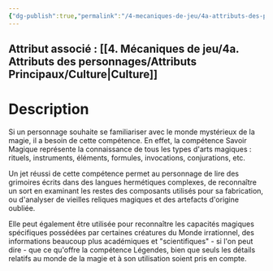 ```yaml
---
{"dg-publish":true,"permalink":"/4-mecaniques-de-jeu/4a-attributs-des-personnages/competences/savoir-magique/"}
---
```



## Attribut associé : [[4. Mécaniques de jeu/4a. Attributs des personnages/Attributs Principaux/Culture\|Culture]] 

# Description

Si un personnage souhaite se familiariser avec le monde mystérieux de la magie, il a besoin de cette compétence. En effet, la compétence Savoir Magique représente la connaissance de tous les types d'arts magiques : rituels, instruments, éléments, formules, invocations, conjurations, etc. 

Un jet réussi de cette compétence permet au personnage de lire des grimoires écrits dans des langues hermétiques complexes, de reconnaître un sort en examinant les restes des composants utilisés pour sa fabrication, ou d'analyser de vieilles reliques magiques et des artefacts d'origine oubliée. 

Elle peut également être utilisée pour reconnaître les capacités magiques spécifiques possédées par certaines créatures du Monde irrationnel, des informations beaucoup plus académiques et "scientifiques" - si l'on peut dire - que ce qu'offre la compétence Légendes, bien que seuls les détails relatifs au monde de la magie et à son utilisation soient pris en compte.